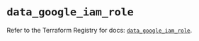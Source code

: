 # `data_google_iam_role`

Refer to the Terraform Registry for docs: [`data_google_iam_role`](https://registry.terraform.io/providers/drfaust92/google/4.16.4/docs/data-sources/iam_role).
